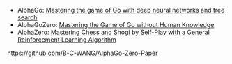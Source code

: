 

* AlphaGo: [Mastering the game of Go with deep neural networks and tree search](https://www.researchgate.net/publication/292074166_Mastering_the_game_of_Go_with_deep_neural_networks_and_tree_search/link/5b9659a74585153a531a6601/download?_tp=eyJjb250ZXh0Ijp7ImZpcnN0UGFnZSI6InB1YmxpY2F0aW9uIiwicGFnZSI6InB1YmxpY2F0aW9uIn19)
* AlphaGoZero: [Mastering the Game of Go without Human Knowledge](https://discovery.ucl.ac.uk/id/eprint/10045895/1/agz_unformatted_nature.pdf)
* AlphaZero: [Mastering Chess and Shogi by Self-Play with a General Reinforcement Learning Algorithm](https://arxiv.org/pdf/1712.01815)


https://github.com/B-C-WANG/AlphaGo-Zero-Paper

